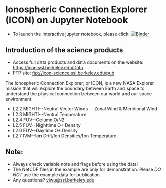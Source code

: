 # Ionospheric Connection Explorer (ICON) on Jupyter Notebook

- To launch the interactive jupyter notebook, please click:
[![Binder](https://mybinder.org/badge_logo.svg)](https://mybinder.org/v2/gh/YenJungWu/Data_Demo/master)


## Introduction of the science products 
- Access full data products and data documents on the website: https://icon.ssl.berkeley.edu/Data
- FTP site: ftp://icon-science.ssl.berkeley.edu/pub

The Ionospheric Connection Explorer, or ICON, is a new NASA Explorer mission
that will explore the boundary between Earth and space to understand the
physical connection between our world and our space environment. 
<br>
- L2.2 MIGHTI--Neutral Vector Winds -- Zonal Wind & Meridional Wind 
- L2.3 MIGHTI--Neutral Temperature
- L2.4 FUV--Column O/N2
- L2.5 FUV--Nighttime O+ Density 
- L2.6 EUV--Daytime O+ Density
- L2.7 IVM--Ion Drift/Ion Densities/Ion Temperature 

## Note:
- Always check variable note and flags before using the data!
- The NetCDF files in the example are only for demonstration. Please *DO NOT* use the example data for publication.
- Any questions? yjwu@ssl.berkeley.edu


